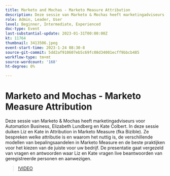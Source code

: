 ```yaml
---
title: Marketo and Mochas - Marketo Measure Attribution
description: Deze sessie van Marketo & Mochas heeft marketingadviseurs voor Automation Business, Elizabeth Lundberg en Kate Colbert. In deze sessie duiken Liz en Kate in Attribution in Marketo Measure (fka Bizible). Ze bespreken welke attributie is en waarom het nuttig is, de verschillende modellen van bepalingsaandelen in Marketo Measure en de beste praktijken voor het kiezen van de juiste voor uw bedrijf. De presentatie gaat vergezeld van vragen en antwoorden waar Liz en Kate vragen live beantwoorden van geregistreerde personen en aanwezigen.
role: Admin, Leader, User
level: Beginner, Intermediate, Experienced
doc-type: Event
last-substantial-update: 2023-01-31T00:00:00Z
kt: 11764
thumbnail: 3413506.jpeg
event-start-time: 2023-1-24 08:30-8
source-git-commit: 5dd2af910607eb5c69fc08d34001ecff9bbcb485
workflow-type: tm+mt
source-wordcount: '168'
ht-degree: 0%

---
```


# Marketo and Mochas - Marketo Measure Attribution

Deze sessie van Marketo &amp; Mochas heeft marketingadviseurs voor Automation Business, Elizabeth Lundberg en Kate Colbert. In deze sessie duiken Liz en Kate in Attribution in Marketo Measure (fka Bizible). Ze bespreken welke attributie is en waarom het nuttig is, de verschillende modellen van bepalingsaandelen in Marketo Measure en de beste praktijken voor het kiezen van de juiste voor uw bedrijf. De presentatie gaat vergezeld van vragen en antwoorden waar Liz en Kate vragen live beantwoorden van geregistreerde personen en aanwezigen.

>[!VIDEO](https://video.tv.adobe.com/v/3413506/?quality=12&learn=on)